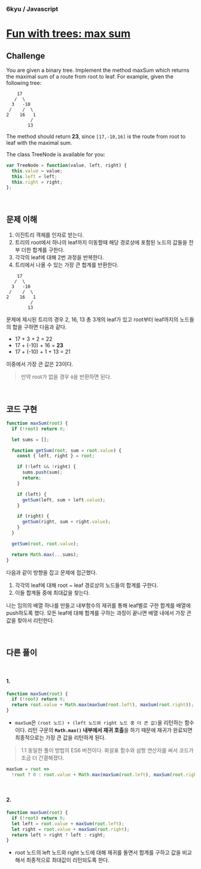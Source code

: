 ### 6kyu / Javascript

# [Fun with trees: max sum](https://www.codewars.com/kata/fun-with-trees-max-sum/javascript)

## Challenge

You are given a binary tree. Implement the method maxSum which returns the maximal sum of a route from root to leaf. For example, given the following tree:

```
    17
   /  \
  3   -10
 /    /  \
2    16   1
         /
        13
```

The method should return **23**, since `[17,-10,16]` is the route from root to leaf with the maximal sum.

The class TreeNode is available for you:

```js
var TreeNode = function(value, left, right) {
  this.value = value;
  this.left = left;
  this.right = right;
};
```

<br />

## 문제 이해

1. 이진트리 객체를 인자로 받는다.
2. 트리의 root에서 하나의 leaf까지 이동할때 해당 경로상에 포함된 노드의 값들을 전부 더한 합계를 구한다.
3. 각각의 leaf에 대해 2번 과정을 반복한다.
4. 트리에서 나올 수 있는 가장 큰 합계를 반환한다.

```
    17
   /  \
  3   -10
 /    /  \
2    16   1
         /
        13
```

문제에 제시된 트리의 경우 2, 16, 13 총 3개의 leaf가 있고 root부터 leaf까지의 노드들의 합을 구하면 다음과 같다.

- 17 + 3 + 2 = 22
- 17 + (-10) + 16 = **23**
- 17 + (-10) + 1 + 13 = 21

이중에서 가장 큰 값은 23이다.

> 만약 root가 없을 경우 `0`을 반환하면 된다.

<br />

## 코드 구현

```js
function maxSum(root) {
  if (!root) return 0;

  let sums = [];

  function getSum(root, sum = root.value) {
    const { left, right } = root;

    if (!left && !right) {
      sums.push(sum);
      return;
    }

    if (left) {
      getSum(left, sum + left.value);
    }

    if (right) {
      getSum(right, sum + right.value);
    }
  }

  getSum(root, root.value);

  return Math.max(...sums);
}
```

다음과 같이 방향을 잡고 문제에 접근했다.

1. 각각의 leaf에 대해 root ~ leaf 경로상의 노드들의 합계를 구한다.
2. 이들 합계들 중에 최대값을 찾는다.

나는 임의의 배열 하나를 만들고 내부함수의 재귀를 통해 leaf별로 구한 합계를 배열에 push하도록 했다. 모든 leaf에 대해 합계를 구하는 과정이 끝나면 배열 내에서 가장 큰 값을 찾아서 리턴한다.

<br />

## 다른 풀이

<br />

#### 1.

```js
function maxSum(root) {
  if (!root) return 0;
  return root.value + Math.max(maxSum(root.left), maxSum(root.right));
}
```

- `maxSum`은 `(root 노드) + (left 노드와 right 노드 중 더 큰 값)`을 리턴하는 함수이다. 리턴 구문의 **`Math.max()` 내부에서 재귀 호출**을 하기 때문에 재귀가 완료되면 최종적으로는 가장 큰 값을 리턴하게 된다.

> 1.1 동일한 풀이 방법의 ES6 버전이다. 화살표 함수와 삼항 연산자를 써서 코드가 조금 더 간결해졌다.

```js
maxSum = root =>
  !root ? 0 : root.value + Math.max(maxSum(root.left), maxSum(root.right));
```

<br />

#### 2.

```js
function maxSum(root) {
  if (!root) return 0;
  let left = root.value + maxSum(root.left);
  let right = root.value + maxSum(root.right);
  return left > right ? left : right;
}
```

- root 노드의 left 노드와 right 노드에 대해 재귀를 돌면서 합계를 구하고 값을 비교해서 최종적으로 최대값이 리턴되도록 한다.
